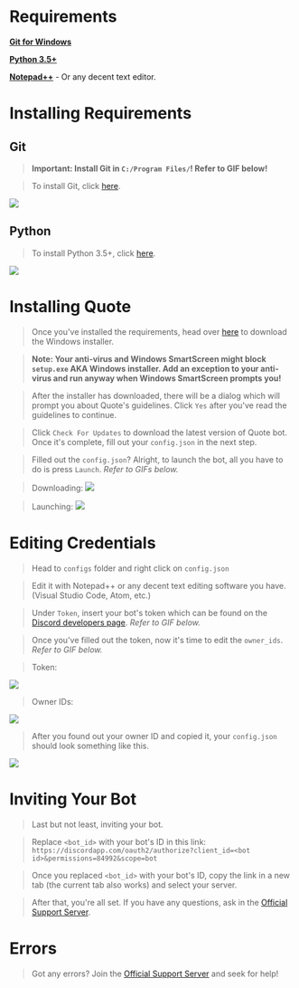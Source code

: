 # Requirements

**[Git for Windows](https://git-scm.com/download/win)**

**[Python 3.5+](https://www.python.org/ftp/python/3.6.5/python-3.6.5.exe)**

**[Notepad++](https://notepad-plus-plus.org/repository/7.x/7.6/npp.7.6.Installer.exe)** - Or any decent text editor.



# Installing Requirements

## Git

> **Important: Install Git in `C:/Program Files/`! Refer to GIF below!**

> To install Git, click [here](https://github.com/git-for-windows/git/releases/download/v2.19.1.windows.1/Git-2.19.1-64-bit.exe).

![](https://i.imgur.com/ggRHDrz.gif)

## Python 

> To install Python 3.5+, click [here](https://www.python.org/ftp/python/3.6.5/python-3.6.5.exe).

![](https://cdn.discordapp.com/attachments/452488096345358346/520734729033613313/unknown.png)


# Installing Quote

> Once you've installed the requirements, head over [here](https://aki-toga.tk/quote) to download the Windows installer.

> **Note: Your anti-virus and Windows SmartScreen might block `setup.exe` AKA Windows installer. Add an exception to your anti-virus and run anyway when Windows SmartScreen prompts you!**

> After the installer has downloaded, there will be a dialog which will prompt you about Quote's guidelines. Click `Yes` after you've read the guidelines to continue.

> Click `Check For Updates` to download the latest version of Quote bot. Once it's complete, fill out your `config.json` in the next step.

> Filled out the `config.json`? Alright, to launch the bot, all you have to do is press `Launch`. *Refer to GIFs below.*

> Downloading:
![](https://i.imgur.com/KUJFu1a.gif)


> Launching:
![](https://i.imgur.com/Whn2DQg.gif)



# Editing Credentials

> Head to `configs` folder and right click on `config.json`

> Edit it with Notepad++ or any decent text editing software you have. (Visual Studio Code, Atom, etc.)

> Under `Token`, insert your bot's token which can be found on the [Discord developers page](https://discordapp.com/developers/applications/me). *Refer to GIF below.*

> Once you've filled out the token, now it's time to edit the `owner_ids`. *Refer to GIF below.*

> Token:

![](http://i.imgur.com/jaxgi2P.gif)


> Owner IDs:

![](http://i.imgur.com/UQxBZfJ.gif)


> After you found out your owner ID and copied it, your `config.json` should look something like this.

![](https://i.imgur.com/MHjaCqh.png)


# Inviting Your Bot

> Last but not least, inviting your bot.

> Replace `<bot_id>` with your bot's ID in this link: `https://discordapp.com/oauth2/authorize?client_id=<bot id>&permissions=84992&scope=bot`

> Once you replaced `<bot_id>` with your bot's ID, copy the link in a new tab (the current tab also works) and select your server.

> After that, you're all set. If you have any questions, ask in the [Official Support Server](https://discord.gg/sbySHxA).



# Errors

> Got any errors? Join the [Official Support Server](https://discord.gg/sbySHxA) and seek for help!

